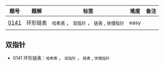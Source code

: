 ##

| 题号                                                        | 题解     | 标签                                  | 难度 | 备注 |
| ----------------------------------------------------------- | -------- | ------------------------------------- | ---- | ---- |
|                                                             |          |                                       |      |      |
| [0141](https://leetcode-cn.com/problems/linked-list-cycle/) | 环形链表 | `哈希表` ， `双指针` ， `链表` , `快慢指针` | easy |      |
|                                                             |          |                                       |      |      |

## 双指针

- 0141 环形链表：`哈希表` ， `双指针` ， `链表` , `快慢指针`
